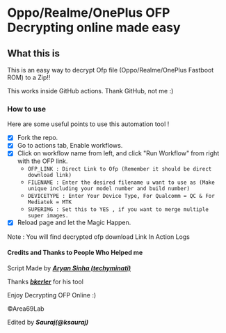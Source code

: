 # Oppo/Realme/OnePlus OFP Decrypting online made easy

## What this is

This is an easy way to decrypt Ofp file (Oppo/Realme/OnePlus Fastboot ROM) to a Zip!!

This works inside GitHub actions. Thank GitHub, not me :)

### How to use

Here are some useful points to use this automation tool !

- [x] Fork the repo.
- [x] Go to actions tab, Enable workflows.
- [x] Click on workflow name from left, and click "Run Workflow" from right with the OFP link.
  - `OFP_LINK : Direct Link to Ofp (Remember it should be direct download link)`
  - `FILENAME : Enter the desired filename u want to use as (Make unique including your model number and build number)`
  - `DEVICETYPE : Enter Your Device Type, For Qualcomm = QC & For Mediatek = MTK`
  - `SUPERIMG : Set this to YES , if you want to merge multiple super images.`
- [x] Reload page and let the Magic Happen.

Note : You will find decrypted ofp download Link In Action Logs

#### Credits and Thanks to People Who Helped me

Script Made by [***Aryan Sinha (techyminati)***](https://github.com/techyminati)

Thanks [***bkerler***](https://github.com/bkerler) for his tool 

Enjoy Decrypting OFP Online :)

©Area69Lab

Edited by ***Sauraj(@ksauraj)***